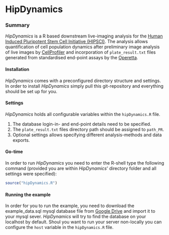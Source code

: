 # HipDynamics

### Summary

*HipDynamics* is a R based downstream live-imaging analysis for the [Human Induced Pluripotent Stem Cell Initiative (HIPSCI)][1]. The analysis allows quantification of cell population dynamics after preliminary image analysis of live images by [CellProfiler][2] and incorporation of `plate_result.txt` files generated from standardised end-point assays by the [Operetta][3].


#### Installation
*HipDynamics* comes with a preconfigured directory structure and settings. In order to install *HipDynamics* simply pull this git-repository and everything should be set up for you. 


#### Settings

*HipDynamics* holds all configurable variables within the `hipDynamics.R` file. 

1. The database login-in- and end-point details need to be specified. 
2. The `plate_result.txt` files directory path should be assigned to `path_PR`.
3. Optional settings allows specifying different analysis-methods and data exports.


#### Go-time

In order to run *HipDynamics* you need to enter the R-shell type the following command (provided you are within *HipDynamics*' directory folder and all settings were specified):

```R
source("hipDynamics.R")
```

#### Running the example

In order for you to run the example, you need to download the example_data.sql mysql database file from [Google Drive][4] and import it to your mysql sever. *HipDynamics* will try to find the database on your localhost by default. Shoul you want to run your server non-locally you can configure the `host` variable in the `hipDynamics.R` file.

[1]: http://www.hipsci.org
[2]: http://www.cellprofiler.org
[3]: http://www.perkinelmer.co.uk/pages/020/cellularimaging/products/operetta.xhtml
[4]: https://drive.google.com/file/d/0BxLMQl6nTe_3UFIxSWNiZ3dBck0/view?usp=sharing
